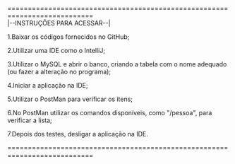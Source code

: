 ===========================================================================                                                                 
                   |--INSTRUÇÕES PARA ACESSAR--|

1.Baixar os códigos fornecidos no GitHub;

2.Utilizar uma IDE como o IntelliJ;

3.Utilizar o MySQL e abrir o banco, criando a tabela com o nome adequado (ou fazer a alteração no programa);

4.Iniciar a aplicação na IDE;

5.Utilizar o PostMan para verificar os itens;

6.No PostMan utilizar os comandos disponíveis, como "/pessoa", para verificar a lista;

7.Depois dos testes, desligar a aplicação na IDE. 

===========================================================================
